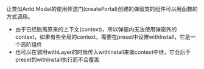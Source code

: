 让类似Antd Modal的使用传送门(createPortal)创建的弹窗类的组件可以用函数的方式调用。

* 由于已经脱离原来的上下文(context)，所以弹窗内无法使用弹窗外的context，如果有些全局的context，需要在preset中设置withInstall，它是一个高阶组件
* 也可以在调用withLayer的时候传入withInstall来做context中继，它会后于preset的withInstall执行而不会覆盖
